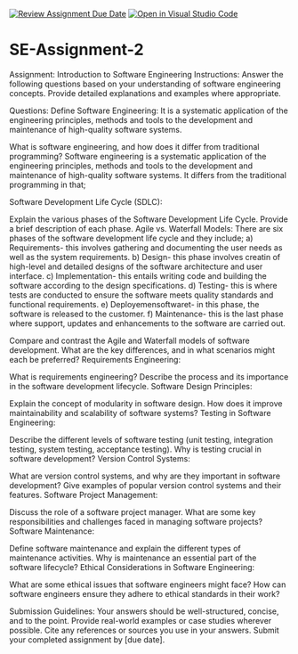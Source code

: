 [![Review Assignment Due Date](https://classroom.github.com/assets/deadline-readme-button-24ddc0f5d75046c5622901739e7c5dd533143b0c8e959d652212380cedb1ea36.svg)](https://classroom.github.com/a/-ucQIGTc)
[![Open in Visual Studio Code](https://classroom.github.com/assets/open-in-vscode-718a45dd9cf7e7f842a935f5ebbe5719a5e09af4491e668f4dbf3b35d5cca122.svg)](https://classroom.github.com/online_ide?assignment_repo_id=15242085&assignment_repo_type=AssignmentRepo)
# SE-Assignment-2
Assignment: Introduction to Software Engineering
Instructions:
Answer the following questions based on your understanding of software engineering concepts. Provide detailed explanations and examples where appropriate.

Questions:
Define Software Engineering:
It is a systematic application of the engineering principles, methods and tools to the development and maintenance of high-quality software systems.


What is software engineering, and how does it differ from traditional programming?
Software engineering is a systematic application of the engineering principles, methods and tools to the development and maintenance of high-quality software systems. It differs from the traditional programming in that;





Software Development Life Cycle (SDLC):



Explain the various phases of the Software Development Life Cycle. Provide a brief description of each phase.
Agile vs. Waterfall Models:
There are six phases of the software development life cycle and they include;
   a) Requirements- this involves gathering and documenting the user needs as well as the system requirements.
   b) Design- this phase involves creatin of high-level and detailed designs of the software architecture and user interface.
   c) Implementation- this entails writing code and building the software according to the design specifications.
   d) Testing- this is where tests are conducted to ensure the software meets quality standards and functional requirements.
   e) Deployemensoftwaret- in this phase, the software is released to the customer.
   f) Maintenance- this is the last phase where support, updates and enhancements to the software are carried out.




Compare and contrast the Agile and Waterfall models of software development. What are the key differences, and in what scenarios might each be preferred?
Requirements Engineering:


What is requirements engineering? Describe the process and its importance in the software development lifecycle.
Software Design Principles:

Explain the concept of modularity in software design. How does it improve maintainability and scalability of software systems?
Testing in Software Engineering:

Describe the different levels of software testing (unit testing, integration testing, system testing, acceptance testing). Why is testing crucial in software development?
Version Control Systems:

What are version control systems, and why are they important in software development? Give examples of popular version control systems and their features.
Software Project Management:

Discuss the role of a software project manager. What are some key responsibilities and challenges faced in managing software projects?
Software Maintenance:

Define software maintenance and explain the different types of maintenance activities. Why is maintenance an essential part of the software lifecycle?
Ethical Considerations in Software Engineering:

What are some ethical issues that software engineers might face? How can software engineers ensure they adhere to ethical standards in their work?




Submission Guidelines:
Your answers should be well-structured, concise, and to the point.
Provide real-world examples or case studies wherever possible.
Cite any references or sources you use in your answers.
Submit your completed assignment by [due date].
